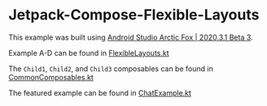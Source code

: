 # Jetpack-Compose-Flexible-Layouts

This example was built using [Android Studio Arctic Fox | 2020.3.1 Beta 3](https://developer.android.com/studio/archive).

Example A-D can be found in [FlexibleLayouts.kt](https://github.com/MichaelM97/Jetpack-Compose-Flexible-Layouts/blob/master/app/src/main/java/com/example/flexiblecomposelayouts/FlexibleLayouts.kt)

The `Child1`, `Child2`, and `Child3` composables can be found in [CommonComposables.kt](https://github.com/MichaelM97/Jetpack-Compose-Flexible-Layouts/blob/master/app/src/main/java/com/example/flexiblecomposelayouts/CommonComposables.kt)

The featured example can be found in [ChatExample.kt](https://github.com/MichaelM97/Jetpack-Compose-Flexible-Layouts/blob/master/app/src/main/java/com/example/flexiblecomposelayouts/ChatExample.kt)
